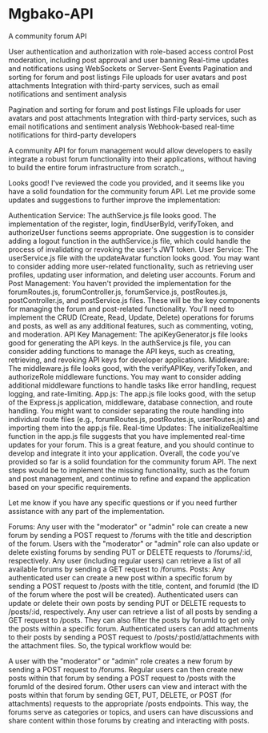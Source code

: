 # Mgbako-API
A community forum API


User authentication and authorization with role-based access control
Post moderation, including post approval and user banning
Real-time updates and notifications using WebSockets or Server-Sent Events
Pagination and sorting for forum and post listings
File uploads for user avatars and post attachments
Integration with third-party services, such as email notifications and sentiment analysis


Pagination and sorting for forum and post listings
File uploads for user avatars and post attachments
Integration with third-party services, such as email notifications and sentiment analysis
Webhook-based real-time notifications for third-party developers


A community API for forum management would allow developers to easily integrate a robust forum functionality into their applications, without having to build the entire forum infrastructure from scratch.,,


Looks good! I've reviewed the code you provided, and it seems like you have a solid foundation for the community forum API. Let me provide some updates and suggestions to further improve the implementation:

Authentication Service:
The authService.js file looks good. The implementation of the register, login, findUserById, verifyToken, and authorizeUser functions seems appropriate.
One suggestion is to consider adding a logout function in the authService.js file, which could handle the process of invalidating or revoking the user's JWT token.
User Service:
The userService.js file with the updateAvatar function looks good. You may want to consider adding more user-related functionality, such as retrieving user profiles, updating user information, and deleting user accounts.
Forum and Post Management:
You haven't provided the implementation for the forumRoutes.js, forumController.js, forumService.js, postRoutes.js, postController.js, and postService.js files. These will be the key components for managing the forum and post-related functionality.
You'll need to implement the CRUD (Create, Read, Update, Delete) operations for forums and posts, as well as any additional features, such as commenting, voting, and moderation.
API Key Management:
The apiKeyGenerator.js file looks good for generating the API keys.
In the authService.js file, you can consider adding functions to manage the API keys, such as creating, retrieving, and revoking API keys for developer applications.
Middleware:
The middleware.js file looks good, with the verifyAPIKey, verifyToken, and authorizeRole middleware functions.
You may want to consider adding additional middleware functions to handle tasks like error handling, request logging, and rate-limiting.
App.js:
The app.js file looks good, with the setup of the Express.js application, middleware, database connection, and route handling.
You might want to consider separating the route handling into individual route files (e.g., forumRoutes.js, postRoutes.js, userRoutes.js) and importing them into the app.js file.
Real-time Updates:
The initializeRealtime function in the app.js file suggests that you have implemented real-time updates for your forum. This is a great feature, and you should continue to develop and integrate it into your application.
Overall, the code you've provided so far is a solid foundation for the community forum API. The next steps would be to implement the missing functionality, such as the forum and post management, and continue to refine and expand the application based on your specific requirements.

Let me know if you have any specific questions or if you need further assistance with any part of the implementation.


Forums:
Any user with the "moderator" or "admin" role can create a new forum by sending a POST request to /forums with the title and description of the forum.
Users with the "moderator" or "admin" role can also update or delete existing forums by sending PUT or DELETE requests to /forums/:id, respectively.
Any user (including regular users) can retrieve a list of all available forums by sending a GET request to /forums.
Posts:
Any authenticated user can create a new post within a specific forum by sending a POST request to /posts with the title, content, and forumId (the ID of the forum where the post will be created).
Authenticated users can update or delete their own posts by sending PUT or DELETE requests to /posts/:id, respectively.
Any user can retrieve a list of all posts by sending a GET request to /posts. They can also filter the posts by forumId to get only the posts within a specific forum.
Authenticated users can add attachments to their posts by sending a POST request to /posts/:postId/attachments with the attachment files.
So, the typical workflow would be:

A user with the "moderator" or "admin" role creates a new forum by sending a POST request to /forums.
Regular users can then create new posts within that forum by sending a POST request to /posts with the forumId of the desired forum.
Other users can view and interact with the posts within that forum by sending GET, PUT, DELETE, or POST (for attachments) requests to the appropriate /posts endpoints.
This way, the forums serve as categories or topics, and users can have discussions and share content within those forums by creating and interacting with posts.